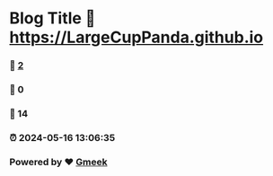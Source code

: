 # Blog Title :link: https://LargeCupPanda.github.io 
### :page_facing_up: [2](https://LargeCupPanda.github.io/tag.html) 
### :speech_balloon: 0 
### :hibiscus: 14 
### :alarm_clock: 2024-05-16 13:06:35 
### Powered by :heart: [Gmeek](https://github.com/Meekdai/Gmeek)
